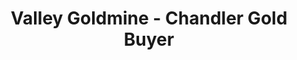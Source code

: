 ---
title: "Valley Goldmine - Chandler Gold Buyer"
url: /chandler/valley-goldmine-chandler-gold-buyer/
shop: jewelry
---